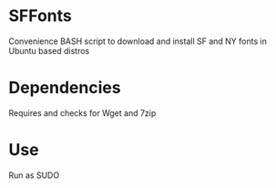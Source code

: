 # SFFonts
Convenience BASH script to download and install SF and NY fonts in Ubuntu based distros

# Dependencies
Requires and checks for Wget and 7zip

# Use
Run as SUDO
